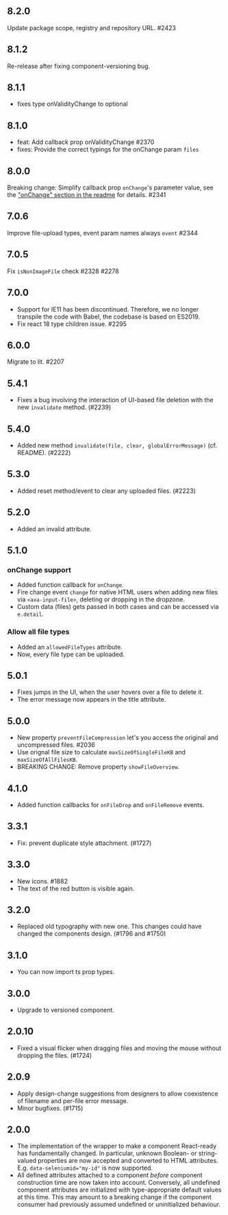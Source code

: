 ## 8.2.0

Update package scope, registry and repository URL. #2423

## 8.1.2

Re-release after fixing component-versioning bug.

## 8.1.1

- fixes type onValidityChange to optional

## 8.1.0

- feat: Add callback prop onValidityChange #2370
- fixes: Provide the correct typings for the onChange param `files`

## 8.0.0

Breaking change: Simplify callback prop `onChange`'s parameter value, see the ["onChange" section in the readme](https://github.com/axa-ch-webhub-cloud/pattern-library/tree/develop/src/components/20-molecules/file-upload#onchange) for details. #2341

## 7.0.6

Improve file-upload types, event param names always `event` #2344

## 7.0.5

Fix `isNonImageFile` check #2328 #2278  

## 7.0.0

- Support for IE11 has been discontinued. Therefore, we no longer transpile the code with Babel, the codebase is based on ES2019.
- Fix react 18 type children issue. #2295

## 6.0.0

Migrate to lit. #2207

## 5.4.1

- Fixes a bug involving the interaction of UI-based file deletion with the new `invalidate` method. (#2239)

## 5.4.0

- Added new method `invalidate(file, clear, globalErrorMessage)` (cf. README). (#2222)

## 5.3.0

- Added reset method/event to clear any uploaded files. (#2223)

## 5.2.0

- Added an invalid attribute.

## 5.1.0

### onChange support

- Added function callback for `onChange`.
- Fire change event `change` for native HTML users when adding new files via `<axa-input-file>`, deleting or dropping in the dropzone.
- Custom data (files) gets passed in both cases and can be accessed via `e.detail`.

### Allow all file types

- Added an `allowedFileTypes` attribute.
- Now, every file type can be uploaded.

## 5.0.1

- Fixes jumps in the UI, when the user hovers over a file to delete it.
- The error message now appears in the title attribute.

## 5.0.0

- New property `preventFileCompression` let's you access the original and uncompressed files. #2036
- Use orignal file size to calculate `maxSizeOfSingleFileKB` and `maxSizeOfAllFilesKB`.
- BREAKING CHANGE: Remove property `showFileOverview`.

## 4.1.0

- Added function callbacks for `onFileDrop` and `onFileRemove` events.

## 3.3.1

- Fix: prevent duplicate style attachment. (#1727)

## 3.3.0

- New icons. #1882
- The text of the red button is visible again.

## 3.2.0

- Replaced old typography with new one. This changes could have changed the components design. (#1796 and #1750)

## 3.1.0

- You can now import ts prop types.

## 3.0.0

- Upgrade to versioned component.

## 2.0.10

- Fixed a visual flicker when dragging files and moving the mouse without dropping the files. (#1724)

## 2.0.9

- Apply design-change suggestions from designers to allow coexistence of filename and per-file error message.
- Minor bugfixes. (#1715)

## 2.0.0

- The implementation of the wrapper to make a component React-ready has
  fundamentally changed. In particular, unknown Boolean- or
  string-valued properties are now accepted and converted to HTML
  attributes. E.g. `data-seleniumid="my-id"` is now supported.
- All defined attributes attached to a component _before_ component
  construction time are now taken into account. Conversely, all undefined
  component attributes are initialized with type-appropriate default
  values at this time. This may amount to a breaking change if the
  component consumer had previously assumed undefined or uninitialized
  behaviour.
